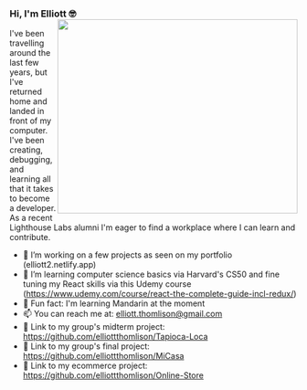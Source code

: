 ### Hi, I'm Elliott 🤓 <img align="right" src="https://media1.giphy.com/media/IpeYSEZshTefe/giphy.gif" width=420px height=340px/>

I've been travelling around the last few years, but I've returned home and landed in front of my computer. I've been creating, debugging, and learning all that it takes to become a developer. As a recent Lighthouse Labs alumni I'm eager to find a workplace where I can learn and contribute. 

- 🔭 I’m working on a few projects as seen on my portfolio (elliott2.netlify.app) 
- 🌱 I’m learning computer science basics via Harvard's CS50 and fine tuning my React skills via this Udemy course (https://www.udemy.com/course/react-the-complete-guide-incl-redux/)
- 🙏 Fun fact: I'm learning Mandarin at the moment  
- 📫 You can reach me at: elliott.thomlison@gmail.com
- 🍟 Link to my group's midterm project: https://github.com/elliottthomlison/Tapioca-Loca
- 🤳 Link to my group's final project: https://github.com/elliottthomlison/MiCasa
- 💸 Link to my ecommerce project: https://github.com/elliottthomlison/Online-Store
